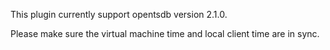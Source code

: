 This plugin currently support opentsdb version 2.1.0.

Please make sure the virtual machine time and local client time are in sync.